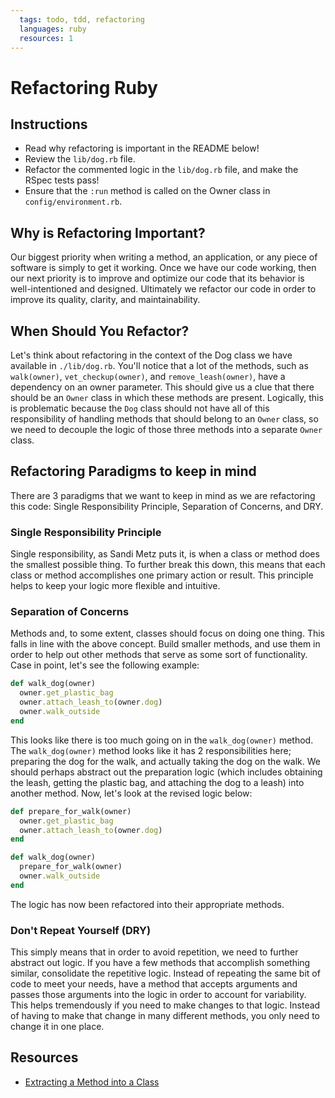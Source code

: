```yaml
---
  tags: todo, tdd, refactoring
  languages: ruby
  resources: 1
---
```


# Refactoring Ruby

## Instructions

- Read why refactoring is important in the README below!
- Review the `lib/dog.rb` file.
- Refactor the commented logic in the `lib/dog.rb` file, and make the RSpec tests pass!
- Ensure that the `:run` method is called on the Owner class in `config/environment.rb`.

## Why is Refactoring Important?

Our biggest priority when writing a method, an application, or any piece of software is simply to get it working. Once we have our code working, then our next priority is to improve and optimize our code that its behavior is well-intentioned and designed. Ultimately we refactor our code in order to improve its quality, clarity, and maintainability. 

## When Should You Refactor?

Let's think about refactoring in the context of the Dog class we have available in `./lib/dog.rb`. You'll notice that a lot of the methods, such as `walk(owner)`, `vet_checkup(owner)`, and `remove_leash(owner)`, have a dependency on an owner parameter. This should give us a clue that there should be an `Owner` class in which these methods are present. Logically, this is problematic because the `Dog` class should not have all of this responsibility of handling methods that should belong to an `Owner` class, so we need to decouple the logic of those three methods into a separate `Owner` class. 

## Refactoring Paradigms to keep in mind

There are 3 paradigms that we want to keep in mind as we are refactoring this code: Single Responsibility Principle, Separation of Concerns, and DRY.

### Single Responsibility Principle

Single responsibility, as Sandi Metz puts it, is when a class or method does the smallest possible thing. To further break this down, this means that each class or method accomplishes one primary action or result. This principle helps to keep your logic more flexible and intuitive.

### Separation of Concerns

Methods and, to some extent, classes should focus on doing one thing. This falls in line with the above concept. Build smaller methods, and use them in order to help out other methods that serve as some sort of functionality. Case in point, let's see the following example:

```ruby
def walk_dog(owner)
  owner.get_plastic_bag
  owner.attach_leash_to(owner.dog)
  owner.walk_outside
end
```

This looks like there is too much going on in the `walk_dog(owner)` method. The `walk_dog(owner)` method looks like it has 2 responsibilities here; preparing the dog for the walk, and actually taking the dog on the walk. We should perhaps abstract out the preparation logic (which includes obtaining the leash, getting the plastic bag, and attaching the dog to a leash) into another method. Now, let's look at the revised logic below:

```ruby
def prepare_for_walk(owner)
  owner.get_plastic_bag
  owner.attach_leash_to(owner.dog)
end

def walk_dog(owner)
  prepare_for_walk(owner)
  owner.walk_outside
end
```

The logic has now been refactored into their appropriate methods. 

### Don't Repeat Yourself (DRY)

This simply means that in order to avoid repetition, we need to further abstract out logic. If you have a few methods that accomplish something similar, consolidate the repetitive logic. Instead of repeating the same bit of code to meet your needs, have a method that accepts arguments and passes those arguments into the logic in order to account for variability. This helps tremendously if you need to make changes to that logic. Instead of having to make that change in many different methods, you only need to change it in one place.

## Resources
- [Extracting a Method into a Class](http://www.integralist.co.uk/posts/refactoring-techniques.html#16)
